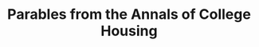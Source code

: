 ---
title: "Parables from the Annals of College Housing"
excerpt: "Reflections on John Boyer's Incidental Paper on undergraduate housing at the University of Chicago with reflections and critiques"
comments: true
categories: 
  - 
tags:
  - 
  - 
  - 
---